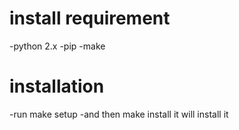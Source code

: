 # install requirement
-python 2.x
-pip
-make

# installation
-run make setup
-and then make install it will install it

